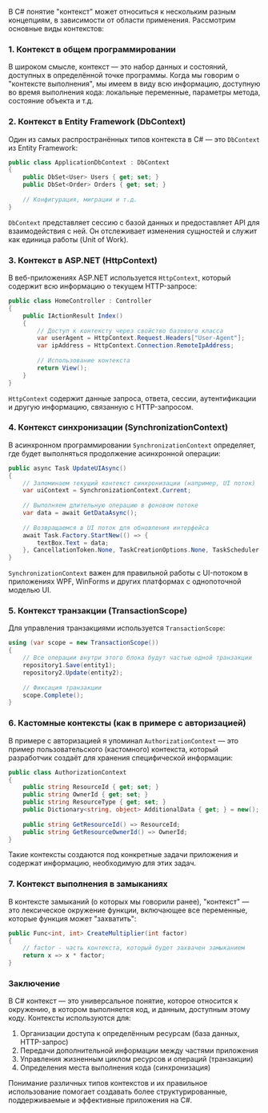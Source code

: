 В C# понятие "контекст" может относиться к нескольким разным концепциям, в зависимости от области применения. Рассмотрим основные виды контекстов:

### 1. Контекст в общем программировании

В широком смысле, контекст — это набор данных и состояний, доступных в определённой точке программы. Когда мы говорим о "контексте выполнения", мы имеем в виду всю информацию, доступную во время выполнения кода: локальные переменные, параметры метода, состояние объекта и т.д.

### 2. Контекст в Entity Framework (DbContext)

Один из самых распространённых типов контекста в C# — это `DbContext` из Entity Framework:

```csharp
public class ApplicationDbContext : DbContext
{
    public DbSet<User> Users { get; set; }
    public DbSet<Order> Orders { get; set; }
    
    // Конфигурация, миграции и т.д.
}
```

`DbContext` представляет сессию с базой данных и предоставляет API для взаимодействия с ней. Он отслеживает изменения сущностей и служит как единица работы (Unit of Work).

### 3. Контекст в ASP.NET (HttpContext)

В веб-приложениях ASP.NET используется `HttpContext`, который содержит всю информацию о текущем HTTP-запросе:

```csharp
public class HomeController : Controller
{
    public IActionResult Index()
    {
        // Доступ к контексту через свойство базового класса
        var userAgent = HttpContext.Request.Headers["User-Agent"];
        var ipAddress = HttpContext.Connection.RemoteIpAddress;
        
        // Использование контекста
        return View();
    }
}
```

`HttpContext` содержит данные запроса, ответа, сессии, аутентификации и другую информацию, связанную с HTTP-запросом.

### 4. Контекст синхронизации (SynchronizationContext)

В асинхронном программировании `SynchronizationContext` определяет, где будет выполняться продолжение асинхронной операции:

```csharp
public async Task UpdateUIAsync()
{
    // Запоминаем текущий контекст синхронизации (например, UI поток)
    var uiContext = SynchronizationContext.Current;
    
    // Выполняем длительную операцию в фоновом потоке
    var data = await GetDataAsync();
    
    // Возвращаемся в UI поток для обновления интерфейса
    await Task.Factory.StartNew(() => {
        textBox.Text = data;
    }, CancellationToken.None, TaskCreationOptions.None, TaskScheduler.FromCurrentSynchronizationContext());
}
```

`SynchronizationContext` важен для правильной работы с UI-потоком в приложениях WPF, WinForms и других платформах с однопоточной моделью UI.

### 5. Контекст транзакции (TransactionScope)

Для управления транзакциями используется `TransactionScope`:

```csharp
using (var scope = new TransactionScope())
{
    // Все операции внутри этого блока будут частью одной транзакции
    repository1.Save(entity1);
    repository2.Update(entity2);
    
    // Фиксация транзакции
    scope.Complete();
}
```

### 6. Кастомные контексты (как в примере с авторизацией)

В примере с авторизацией я упоминал `AuthorizationContext` — это пример пользовательского (кастомного) контекста, который разработчик создаёт для хранения специфической информации:

```csharp
public class AuthorizationContext
{
    public string ResourceId { get; set; }
    public string OwnerId { get; set; }
    public string ResourceType { get; set; }
    public Dictionary<string, object> AdditionalData { get; } = new();
    
    public string GetResourceId() => ResourceId;
    public string GetResourceOwnerId() => OwnerId;
}
```

Такие контексты создаются под конкретные задачи приложения и содержат информацию, необходимую для этих задач.

### 7. Контекст выполнения в замыканиях

В контексте замыканий (о которых мы говорили ранее), "контекст" — это лексическое окружение функции, включающее все переменные, которые функция может "захватить":

```csharp
public Func<int, int> CreateMultiplier(int factor)
{
    // factor - часть контекста, который будет захвачен замыканием
    return x => x * factor;
}
```

### Заключение

В C# контекст — это универсальное понятие, которое относится к окружению, в котором выполняется код, и данным, доступным этому коду. Контексты используются для:

1. Организации доступа к определённым ресурсам (база данных, HTTP-запрос)
2. Передачи дополнительной информации между частями приложения
3. Управления жизненным циклом ресурсов и операций (транзакции)
4. Определения места выполнения кода (синхронизация)

Понимание различных типов контекстов и их правильное использование помогает создавать более структурированные, поддерживаемые и эффективные приложения на C#.